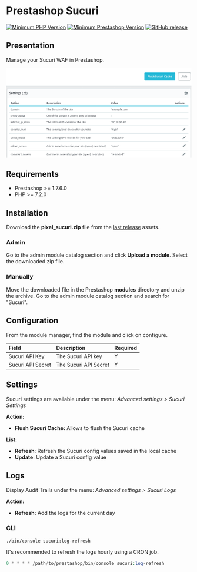 # Prestashop Sucuri

[![Minimum PHP Version](https://img.shields.io/badge/php-%3E%3D%207.2-green)](https://php.net/)
[![Minimum Prestashop Version](https://img.shields.io/badge/prestashop-%3E%3D%201.7.6.0-green)](https://www.prestashop.com)
[![GitHub release](https://img.shields.io/github/v/release/Pixel-Open/prestashop-sucuri)](https://github.com/Pixel-Open/prestashop-sucuri/releases)

## Presentation

Manage your Sucuri WAF in Prestashop.

![Sucuri](screenshot.png)

## Requirements

- Prestashop >= 1.7.6.0
- PHP >= 7.2.0

## Installation

Download the **pixel_sucuri.zip** file from the [last release](https://github.com/Pixel-Open/prestashop-sucuri/releases/latest) assets.

### Admin

Go to the admin module catalog section and click **Upload a module**. Select the downloaded zip file.

### Manually

Move the downloaded file in the Prestashop **modules** directory and unzip the archive. Go to the admin module catalog section and search for "Sucuri".

## Configuration

From the module manager, find the module and click on configure.

| Field              | Description           | Required |
|:-------------------|:----------------------|----------|
| Sucuri API Key     | The Sucuri API key    | Y        |
| Sucuri API Secret  | The Sucuri API Secret | Y        |

## Settings

Sucuri settings are available under the menu: *Advanced settings > Sucuri Settings*

**Action:**

- **Flush Sucuri Cache:** Allows to flush the Sucuri cache

**List:**

- **Refresh**: Refresh the Sucuri config values saved in the local cache
- **Update**: Update a Sucuri config value

## Logs

Display Audit Trails under the menu: *Advanced settings > Sucuri Logs*

**Action:**

- **Refresh:** Add the logs for the current day

### CLI

```shell
./bin/console sucuri:log-refresh
```

It's recommended to refresh the logs hourly using a CRON job.

```php
0 * * * * /path/to/prestashop/bin/console sucuri:log-refresh
```